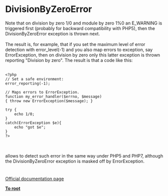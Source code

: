 # DivisionByZeroError



Note that on division by zero 1/0 and module by zero 1%0 an E_WARNING is triggered first (probably for backward compatibility with PHP5), then the DivisionByZeroError exception is thrown next.<br><br>The result is, for example, that if you set the maximum level of error detection with error_level(-1) and you also map errors to exception, say ErrorException, then on division by zero only this latter exception is thrown reporting "Division by zero". The result is that a code like this:<br><br>

```
<?php
// Set a safe environment:
error_reporting(-1);

// Maps errors to ErrorException.
function my_error_handler($errno, $message)
{ throw new ErrorException($message); }

try {
    echo 1/0;
}
catch(ErrorException $e){
    echo "got $e";
}
?>
```
<br><br>allows to detect such error in the same way under PHP5 and PHP7, although the DivisionByZeroError exception is masked off by ErrorException.  

#

[Official documentation page](https://www.php.net/manual/en/class.divisionbyzeroerror.php)

**[To root](/README.md)**